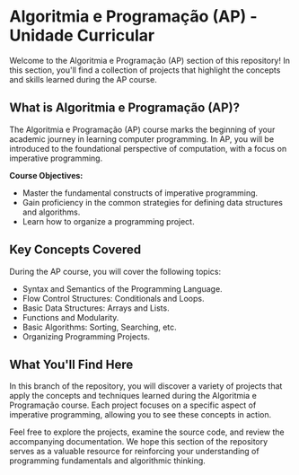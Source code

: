 # Algoritmia e Programação (AP) - Unidade Curricular

Welcome to the Algoritmia e Programação (AP) section of this repository! In this section, you'll find a collection of projects that highlight the concepts and skills learned during the AP course.

## What is Algoritmia e Programação (AP)?

The Algoritmia e Programação (AP) course marks the beginning of your academic journey in learning computer programming. In AP, you will be introduced to the foundational perspective of computation, with a focus on imperative programming.

**Course Objectives:**
- Master the fundamental constructs of imperative programming.
- Gain proficiency in the common strategies for defining data structures and algorithms.
- Learn how to organize a programming project.

## Key Concepts Covered

During the AP course, you will cover the following topics:

- Syntax and Semantics of the Programming Language.
- Flow Control Structures: Conditionals and Loops.
- Basic Data Structures: Arrays and Lists.
- Functions and Modularity.
- Basic Algorithms: Sorting, Searching, etc.
- Organizing Programming Projects.

## What You'll Find Here

In this branch of the repository, you will discover a variety of projects that apply the concepts and techniques learned during the Algoritmia e Programação course. Each project focuses on a specific aspect of imperative programming, allowing you to see these concepts in action.

Feel free to explore the projects, examine the source code, and review the accompanying documentation. We hope this section of the repository serves as a valuable resource for reinforcing your understanding of programming fundamentals and algorithmic thinking.
